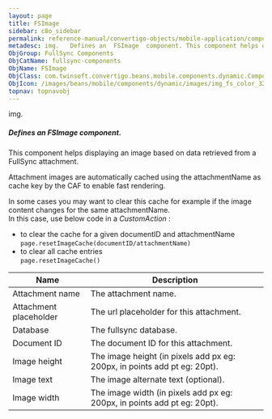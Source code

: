 ```yaml
---
layout: page
title: FSImage
sidebar: c8o_sidebar
permalink: reference-manual/convertigo-objects/mobile-application/components/fullsync-components/fsimage/
metadesc: img.   Defines an  FSImage  component. This component helps displaying an image based on data retrieved from a FullSync  attachment.  Attachment image
ObjGroup: FullSync Components
ObjCatName: fullsync-components
ObjName: FSImage
ObjClass: com.twinsoft.convertigo.beans.mobile.components.dynamic.ComponentManager$1
ObjIcon: /images/beans/mobile/components/dynamic/images/img_fs_color_32x32.png
topnav: topnavobj
---
```

img. 
##### Defines an <i>FSImage</i> component.
This component helps displaying an image based on data retrieved from a FullSync  attachment.

Attachment images are automatically cached using the attachmentName as cache key by the CAF to enable fast rendering.

In some cases you may want to clear this cache for example if the image content changes for the same attachmentName.<br>In this case, use below code in a <i>CustomAction</i> :
- to clear the cache for a given documentID and attachmentName<br><code>page.resetImageCache(documentID/attachmentName)</code>
- to clear all cache entries<br><code>page.resetImageCache()</code>

Name | Description 
--- | ---
Attachment name | The attachment name.
Attachment placeholder | The url placeholder for this attachment.
Database | The fullsync database.
Document ID | The document ID for this attachment.
Image height | The image height (in pixels add px eg: 200px, in points add pt eg: 20pt).
Image text | The image alternate text (optional).
Image width | The image width (in pixels add px eg: 200px, in points add pt eg: 20pt).

